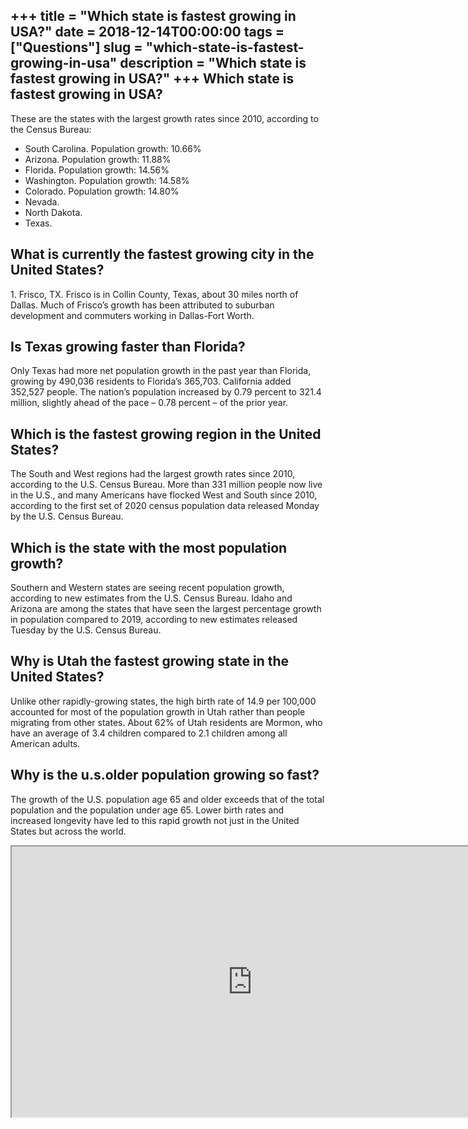 +++
title = "Which state is fastest growing in USA?"
date = 2018-12-14T00:00:00
tags = ["Questions"]
slug = "which-state-is-fastest-growing-in-usa"
description = "Which state is fastest growing in USA?"
+++
Which state is fastest growing in USA?
--------------------------------------

These are the states with the largest growth rates since 2010, according to the Census Bureau:

- South Carolina. Population growth: 10.66%
- Arizona. Population growth: 11.88%
- Florida. Population growth: 14.56%
- Washington. Population growth: 14.58%
- Colorado. Population growth: 14.80%
- Nevada.
- North Dakota.
- Texas.

What is currently the fastest growing city in the United States?
----------------------------------------------------------------

1\. Frisco, TX. Frisco is in Collin County, Texas, about 30 miles north of Dallas. Much of Frisco’s growth has been attributed to suburban development and commuters working in Dallas-Fort Worth.

Is Texas growing faster than Florida?
-------------------------------------

Only Texas had more net population growth in the past year than Florida, growing by 490,036 residents to Florida’s 365,703. California added 352,527 people. The nation’s population increased by 0.79 percent to 321.4 million, slightly ahead of the pace – 0.78 percent – of the prior year.

Which is the fastest growing region in the United States?
---------------------------------------------------------

The South and West regions had the largest growth rates since 2010, according to the U.S. Census Bureau. More than 331 million people now live in the U.S., and many Americans have flocked West and South since 2010, according to the first set of 2020 census population data released Monday by the U.S. Census Bureau.

Which is the state with the most population growth?
---------------------------------------------------

Southern and Western states are seeing recent population growth, according to new estimates from the U.S. Census Bureau. Idaho and Arizona are among the states that have seen the largest percentage growth in population compared to 2019, according to new estimates released Tuesday by the U.S. Census Bureau.

Why is Utah the fastest growing state in the United States?
-----------------------------------------------------------

Unlike other rapidly-growing states, the high birth rate of 14.9 per 100,000 accounted for most of the population growth in Utah rather than people migrating from other states. About 62% of Utah residents are Mormon, who have an average of 3.4 children compared to 2.1 children among all American adults.

Why is the u.s.older population growing so fast?
------------------------------------------------

The growth of the U.S. population age 65 and older exceeds that of the total population and the popula­tion under age 65. Lower birth rates and increased longevity have led to this rapid growth not just in the United States but across the world.

<iframe allow="accelerometer; autoplay; clipboard-write; encrypted-media; gyroscope; picture-in-picture" allowfullscreen="" class="__youtube_prefs__  epyt-is-override  no-lazyload" data-no-lazy="1" data-origheight="433" data-origwidth="770" data-skipgform_ajax_framebjll="" height="433" id="_ytid_81695" loading="lazy" src="https://www.youtube.com/embed/YrGcBnyvPuk?enablejsapi=1&autoplay=0&cc_load_policy=0&cc_lang_pref=&iv_load_policy=1&loop=0&modestbranding=0&rel=1&fs=1&playsinline=0&autohide=2&theme=dark&color=red&controls=1&" title="YouTube player" width="770"></iframe>